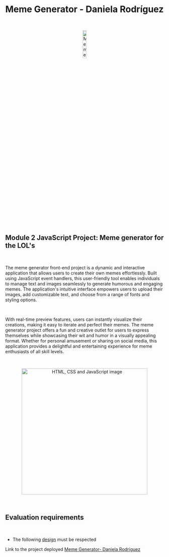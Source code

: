 <h1 align="center">Meme Generator - Daniela Rodríguez</h1>
&nbsp;
<p align="center"><img src="./img/favicomatic-2/favicon.ico" alt="Meme generator project image" width="15%" /></p>
&nbsp;
<h2>Module 2 JavaScript Project: Meme generator for the LOL's</h2>
&nbsp;
<p>The meme generator front-end project is a dynamic and interactive application that allows users to create their own memes effortlessly. Built using JavaScript event handlers, this user-friendly tool enables individuals to manage text and images seamlessly to generate humorous and engaging memes. The application's intuitive interface empowers users to upload their images, add customizable text, and choose from a range of fonts and styling options. </p>
&nbsp;
<p> With real-time preview features, users can instantly visualize their creations, making it easy to iterate and perfect their memes. The meme generator project offers a fun and creative outlet for users to express themselves while showcasing their wit and humor in a visually appealing format. Whether for personal amusement or sharing on social media, this application provides a delightful and entertaining experience for meme enthusiasts of all skill levels.</p>
&nbsp;
<p align="center">
    <img src="https://www.freepnglogos.com/uploads/javascript/logo-html-5-css-javascript-source-code-for-the-taking-23.png" alt="HTML, CSS and JavaScript image" width="400px"/>
</p>
&nbsp;

<h2>Evaluation requirements</h2>
&nbsp;
&nbsp;
<ul>
    <li>
        The following <a href="https://frontend-proyecto-meme.adaitw.org/" target="_blank">design</a> must be respected
    </li>
</ul>

<p>Link to the project deployed <a href="" target="_blank">Meme Generator- Daniela Rodríguez</a></p>

